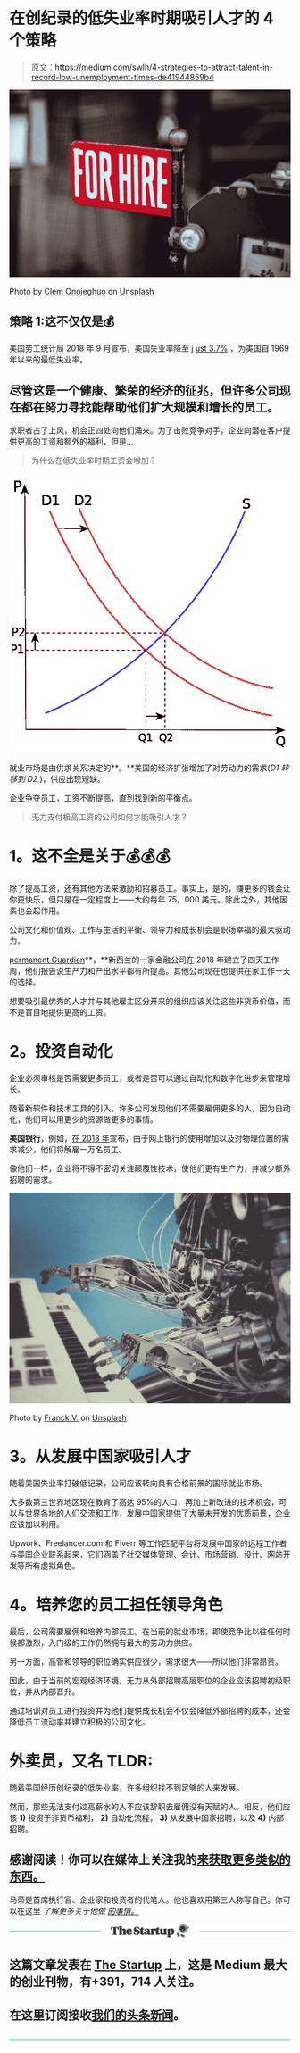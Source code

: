 # 在创纪录的低失业率时期吸引人才的 4 个策略

> 原文：<https://medium.com/swlh/4-strategies-to-attract-talent-in-record-low-unemployment-times-de41944859b4>

![](img/ad7e473f6e2f0f304c43fe54a3ccc04f.png)

Photo by [Clem Onojeghuo](https://unsplash.com/@clemono2?utm_source=medium&utm_medium=referral) on [Unsplash](https://unsplash.com?utm_source=medium&utm_medium=referral)

## 策略 1:这不仅仅是💰

美国劳工统计局 2018 年 9 月宣布，美国失业率降至 j [ust 3.7%](https://www.bls.gov) ，为美国自 1969 年以来的最低失业率。

## 尽管这是一个健康、繁荣的经济的征兆，但许多公司现在都在努力寻找能帮助他们扩大规模和增长的员工。

求职者占了上风，机会正四处向他们涌来。为了击败竞争对手，企业向潜在客户提供更高的工资和额外的福利，但是…

> 为什么在低失业率时期工资会增加？

![](img/734966c05be73e1007c49f884389e2c1.png)

就业市场是由供求关系决定的**。**美国的经济扩张增加了对劳动力的需求(*D1 转移到 D2* )，供应出现短缺。

企业争夺员工，工资不断提高，直到找到新的平衡点。

> 无力支付极高工资的公司如何才能吸引人才？

# **1。这不全是关于**💰💰💰

除了提高工资，还有其他方法来激励和招募员工。事实上，是的，赚更多的钱会让你更快乐，但只是在一定程度上——大约每年 75，000 美元。除此之外，其他因素也会起作用。

公司文化和价值观、工作与生活的平衡、领导力和成长机会是职场幸福的最大驱动力。

[permanent Guardian](https://www.theguardian.com/world/2018/jul/19/work-less-get-more-new-zealand-firms-four-day-week-an-unmitigated-success)**，**新西兰的一家金融公司在 2018 年建立了四天工作周，他们报告说生产力和产出水平都有所提高。其他公司现在也提供在家工作一天的选择。

想要吸引最优秀的人才并与其他雇主区分开来的组织应该关注这些非货币价值，而不是盲目地提供更高的工资。

# **2。投资自动化**

企业必须审核是否需要更多员工，或者是否可以通过自动化和数字化进步来管理增长。

随着新软件和技术工具的引入，许多公司发现他们不需要雇佣更多的人，因为自动化，他们可以用更少的资源做更多的事情。

**美国银行**，例如，[在 2018 年](https://www.theguardian.com/world/2018/jul/19/work-less-get-more-new-zealand-firms-four-day-week-an-unmitigated-success)宣布，由于网上银行的使用增加以及对物理位置的需求减少，他们将解雇一万名员工。

像他们一样，企业将不得不密切关注颠覆性技术，使他们更有生产力，并减少额外招聘的需求。

![](img/a546a4dfeed423c182252dcb5331fa4b.png)

Photo by [Franck V.](https://unsplash.com/@franckinjapan?utm_source=medium&utm_medium=referral) on [Unsplash](https://unsplash.com?utm_source=medium&utm_medium=referral)

# **3。从发展中国家吸引人才**

随着美国失业率打破低记录，公司应该转向具有合格前景的国际就业市场。

大多数第三世界地区现在教育了高达 95%的人口，再加上新改进的技术机会，可以与世界各地的人们交流和工作，发展中国家提供了大量未开发的优质前景，企业应该加以利用。

Upwork、Freelancer.com 和 Fiverr 等工作匹配平台将发展中国家的远程工作者与美国企业联系起来，它们涵盖了社交媒体管理、会计、市场营销、设计、网站开发等所有虚拟角色。

# **4。培养您的员工担任领导角色**

最后，公司需要雇佣和培养内部员工。在当前的就业市场，即使竞争比以往任何时候都激烈，入门级的工作仍然拥有最大的劳动力供应。

另一方面，高管和领导的职位确实供应很少，需求很大——所以他们非常昂贵。

因此，由于当前的宏观经济环境，无力从外部招聘高层职位的企业应该招聘初级职位，并从内部晋升。

通过培训对员工进行投资并为他们提供成长机会不仅会降低外部招聘的成本，还会降低员工流动率并建立积极的公司文化。

# **外卖员，又名 TLDR:**

随着美国经历创纪录的低失业率，许多组织找不到足够的人来发展。

然而，那些无法支付过高薪水的人不应该辞职去雇佣没有天赋的人。相反，他们应该 **1)** 投资于非货币福利， **2)** 自动化流程， **3)** 从发展中国家招聘，以及 **4)** 内部招聘。

## 感谢阅读！你可以在媒体上关注我的[来获取更多类似的东西。](/@martisanchezwork)

马蒂是首席执行官、企业家和投资者的代笔人。他也喜欢用第三人称写自己。你可以在这里 *了解更多关于他做* [*的事情。*](http://www.martinacus.com)

[![](img/308a8d84fb9b2fab43d66c117fcc4bb4.png)](https://medium.com/swlh)

## 这篇文章发表在 [The Startup](https://medium.com/swlh) 上，这是 Medium 最大的创业刊物，有+391，714 人关注。

## 在这里订阅接收[我们的头条新闻](http://growthsupply.com/the-startup-newsletter/)。

[![](img/b0164736ea17a63403e660de5dedf91a.png)](https://medium.com/swlh)